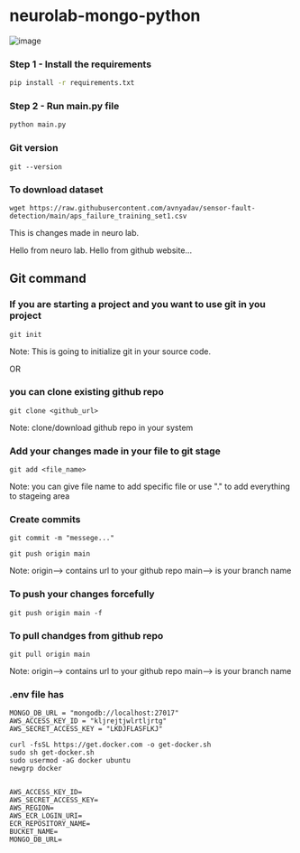 # neurolab-mongo-python

![image](https://user-images.githubusercontent.com/57321948/196933065-4b16c235-f3b9-4391-9cfe-4affcec87c35.png)

### Step 1 - Install the requirements

```bash
pip install -r requirements.txt
```

### Step 2 - Run main.py file

```bash
python main.py
```


### Git version
```
git --version 
```

### To download dataset
```
wget https://raw.githubusercontent.com/avnyadav/sensor-fault-detection/main/aps_failure_training_set1.csv
```

This is changes made in neuro lab.

Hello from neuro lab.
Hello from github website...


## Git command
### If you are starting a project and you want to use git in you project
```
git init
```
Note: This is going to initialize git in your source code.

OR

### you can clone existing github repo
```
git clone <github_url>
```
Note: clone/download github repo in your system

### Add your changes made in your file to git stage
```
git add <file_name>
```
Note: you can give file name to add specific file or use "." to add everything to stageing area

### Create commits
```
git commit -m "messege..."
```

```
git push origin main
```
Note: origin--> contains url to your github repo
main--> is your branch name

### To push your changes forcefully
```
git push origin main -f
```


### To pull chandges from github repo
```
git pull origin main
```
Note: origin--> contains url to your github repo
main--> is your branch name

### .env file has
```
MONGO_DB_URL = "mongodb://localhost:27017"
AWS_ACCESS_KEY_ID = "kljrejtjwlrtljrtg"
AWS_SECRET_ACCESS_KEY = "LKDJFLASFLKJ"
```


```
curl -fsSL https://get.docker.com -o get-docker.sh
sudo sh get-docker.sh
sudo usermod -aG docker ubuntu
newgrp docker
```


```

AWS_ACCESS_KEY_ID=
AWS_SECRET_ACCESS_KEY=
AWS_REGION=
AWS_ECR_LOGIN_URI=
ECR_REPOSITORY_NAME=
BUCKET_NAME=
MONGO_DB_URL=
```
